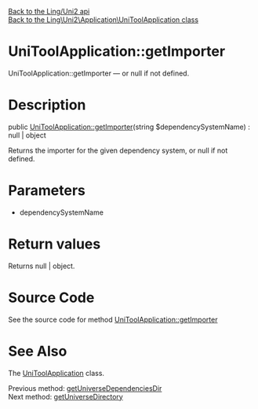 [Back to the Ling/Uni2 api](https://github.com/lingtalfi/Uni2/blob/master/doc/api/Ling/Uni2.md)<br>
[Back to the Ling\Uni2\Application\UniToolApplication class](https://github.com/lingtalfi/Uni2/blob/master/doc/api/Ling/Uni2/Application/UniToolApplication.md)


UniToolApplication::getImporter
================



UniToolApplication::getImporter — or null if not defined.




Description
================


public [UniToolApplication::getImporter](https://github.com/lingtalfi/Uni2/blob/master/doc/api/Ling/Uni2/Application/UniToolApplication/getImporter.md)(string $dependencySystemName) : null | object




Returns the importer for the given dependency system,
or null if not defined.




Parameters
================


- dependencySystemName

    


Return values
================

Returns null | object.








Source Code
===========
See the source code for method [UniToolApplication::getImporter](https://github.com/lingtalfi/Uni2/blob/master/Application/UniToolApplication.php#L252-L259)


See Also
================

The [UniToolApplication](https://github.com/lingtalfi/Uni2/blob/master/doc/api/Ling/Uni2/Application/UniToolApplication.md) class.

Previous method: [getUniverseDependenciesDir](https://github.com/lingtalfi/Uni2/blob/master/doc/api/Ling/Uni2/Application/UniToolApplication/getUniverseDependenciesDir.md)<br>Next method: [getUniverseDirectory](https://github.com/lingtalfi/Uni2/blob/master/doc/api/Ling/Uni2/Application/UniToolApplication/getUniverseDirectory.md)<br>

